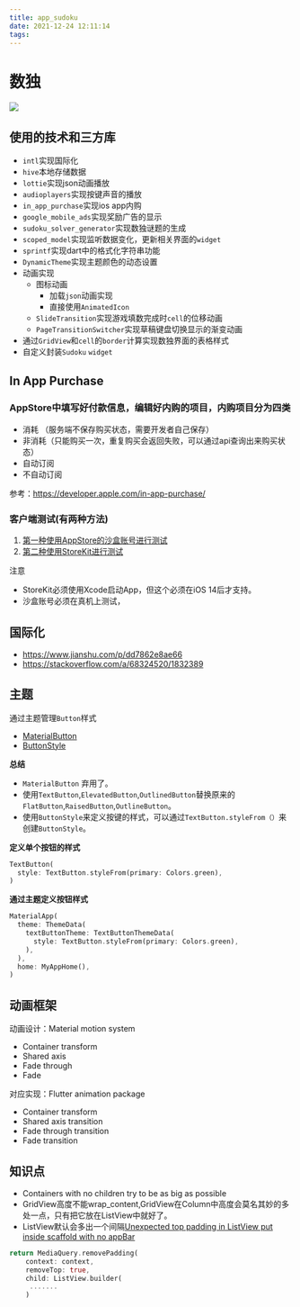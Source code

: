 ```yaml
---
title: app_sudoku
date: 2021-12-24 12:11:14
tags:
---
```


# 数独

![](app-sudoku/1.jpg)



## 使用的技术和三方库
* `intl`实现国际化
* `hive`本地存储数据
* `lottie`实现json动画播放
* `audioplayers`实现按键声音的播放
* `in_app_purchase`实现ios app内购
* `google_mobile_ads`实现奖励广告的显示
* `sudoku_solver_generator`实现数独谜题的生成
* `scoped_model`实现监听数据变化，更新相关界面的`widget`
* `sprintf`实现dart中的格式化字符串功能
* `DynamicTheme`实现主题颜色的动态设置
* 动画实现
    * 图标动画
        * 加载`json`动画实现
        * 直接使用`AnimatedIcon`
    * `SlideTransition`实现游戏填数完成时`cell`的位移动画
    * `PageTransitionSwitcher`实现草稿键盘切换显示的渐变动画
* 通过`GridView`和`cell`的`border`计算实现数独界面的表格样式
* 自定义封装`Sudoku` `widget`

## In App Purchase
### AppStore中填写好付款信息，编辑好内购的项目，内购项目分为四类

* 消耗 （服务端不保存购买状态，需要开发者自己保存）
* 非消耗（只能购买一次，重复购买会返回失败，可以通过api查询出来购买状态）
* 自动订阅
* 不自动订阅

参考：https://developer.apple.com/in-app-purchase/

### 客户端测试(有两种方法)

1. [第一种使用AppStore的沙盒账号进行测试](https://developer.apple.com/in-app-purchase/)
2. [第二种使用StoreKit进行测试](https://developer.apple.com/documentation/xcode/setting-up-storekit-testing-in-xcode?preferredLanguage=occ)

注意
* StoreKit必须使用Xcode启动App，但这个必须在iOS 14后才支持。
* 沙盒账号必须在真机上测试，

## 国际化
* https://www.jianshu.com/p/dd7862e8ae66
* https://stackoverflow.com/a/68324520/1832389

## 主题
通过主题管理`Button`样式
* [MaterialButton](https://api.flutter.dev/flutter/material/MaterialButton-class.html)
* [ButtonStyle](https://api.flutter.dev/flutter/material/ButtonStyle-class.html)

**总结**
* `MaterialButton` 弃用了。
* 使用`TextButton`,`ElevatedButton`,`OutlinedButton`替换原来的`FlatButton`,`RaisedButton`,`OutlineButton`。
* 使用`ButtonStyle`来定义按键的样式，可以通过`TextButton.styleFrom（）`来创建`ButtonStyle`。

**定义单个按钮的样式**
```dart
TextButton(
  style: TextButton.styleFrom(primary: Colors.green),
)
```
**通过主题定义按钮样式**
```dart
MaterialApp(
  theme: ThemeData(
    textButtonTheme: TextButtonThemeData(
      style: TextButton.styleFrom(primary: Colors.green),
    ),
  ),
  home: MyAppHome(),
)
```

## 动画框架

动画设计：Material motion system
* Container transform
* Shared axis
* Fade through
* Fade

对应实现：Flutter animation package
* Container transform
* Shared axis transition
* Fade through transition
* Fade transition

## 知识点
* Containers with no children try to be as big as possible
* GridView高度不能wrap_content,GridView在Column中高度会莫名其妙的多处一点，只有把它放在ListView中就好了。
* ListView默认会多出一个间隔[Unexpected top padding in ListView put inside scaffold with no appBar](https://github.com/flutter/flutter/issues/14842)

```dart
return MediaQuery.removePadding(
    context: context,
    removeTop: true,
    child: ListView.builder(
     .......
    )
```

